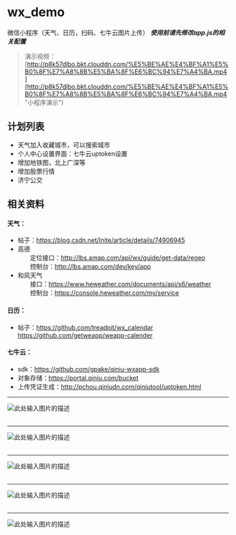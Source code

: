 # wx_demo
微信小程序（天气、日历，扫码、七牛云图片上传）
***使用前请先修改app.js的相关配置***
> 演示视频：
[http://p8k57dlbo.bkt.clouddn.com/%E5%BE%AE%E4%BF%A1%E5%B0%8F%E7%A8%8B%E5%BA%8F%E6%BC%94%E7%A4%BA.mp4](http://p8k57dlbo.bkt.clouddn.com/%E5%BE%AE%E4%BF%A1%E5%B0%8F%E7%A8%8B%E5%BA%8F%E6%BC%94%E7%A4%BA.mp4 "小程序演示")
## 计划列表
- 天气加入收藏城市，可以搜索城市
- 个人中心设置界面：七牛云uptoken设置
- 增加地铁图，北上广深等
- 增加股票行情
- 济宁公交

## 相关资料
#### 天气：
- 帖子：https://blog.csdn.net/Inite/article/details/74906945<br/>
- 高德<br/>
　　定位接口：http://lbs.amap.com/api/wx/guide/get-data/regeo<br/>
　　控制台：http://lbs.amap.com/dev/key/app<br/>
- 和风天气<br/>
　　接口：https://www.heweather.com/documents/api/s6/weather<br/>
　　控制台：https://console.heweather.com/my/service<br/>

#### 日历：
- 帖子：https://github.com/treadpit/wx_calendar<br/>
	https://github.com/getweapp/weapp-calender<br/>
	
#### 七牛云：
- sdk：https://github.com/gpake/qiniu-wxapp-sdk
- 对象存储：https://portal.qiniu.com/bucket
- 上传凭证生成：http://pchou.qiniudn.com/qiniutool/uptoken.html
	
----------


![此处输入图片的描述][1]<br/><br/>
***
![此处输入图片的描述][2]<br/><br/>  
***
![此处输入图片的描述][3]<br/><br/>
***
![此处输入图片的描述][4]<br/><br/>
***
![此处输入图片的描述][5]

[1]: http://p8k57dlbo.bkt.clouddn.com/wx_preview_1.jpg
[2]: http://p8k57dlbo.bkt.clouddn.com/wx_preview_2.jpg
[3]: http://p8k57dlbo.bkt.clouddn.com/wx_preview_3.jpg
[4]: http://p8k57dlbo.bkt.clouddn.com/wx_preview_4.jpg
[5]: http://p8k57dlbo.bkt.clouddn.com/wx_preview_5.jpg
